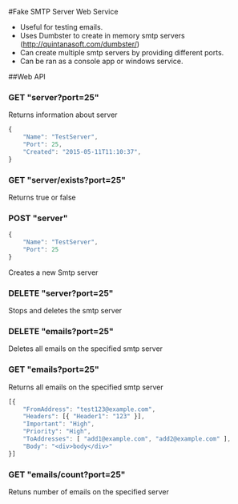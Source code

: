 #Fake SMTP Server Web Service

* Useful for testing emails.
* Uses Dumbster to create in memory smtp servers (http://quintanasoft.com/dumbster/)
* Can create multiple smtp servers by providing different ports.
* Can be ran as a console app or windows service.

##Web API

### GET "server?port=25"

Returns information about server
```javascript
{
	"Name": "TestServer",  				
	"Port": 25,			  				
	"Created": "2015-05-11T11:10:37",   
}
```
### GET "server/exists?port=25"

Returns true or false

### POST "server"
```javascript
{
	"Name": "TestServer",
	"Port": 25
}
```
Creates a new Smtp server

### DELETE "server?port=25"

Stops and deletes the smtp server

### DELETE "emails?port=25"

Deletes all emails on the specified smtp server

### GET "emails?port=25"

Returns all emails on the specified smtp server
```javascript
[{
	"FromAddress": "test123@example.com",
	"Headers": [{ "Header1": "123" }],
	"Important": "High",
	"Priority": "High",
	"ToAddresses": [ "add1@example.com", "add2@example.com" ],
	"Body": "<div>body</div>"
}]
```
### GET "emails/count?port=25"

Retuns number of emails on the specified server
